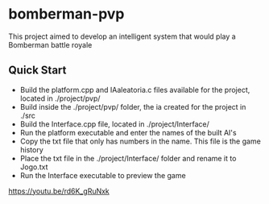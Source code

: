 # bomberman-pvp
This project aimed to develop an intelligent system that would play a Bomberman battle royale

## Quick Start
 - Build the platform.cpp and IAaleatoria.c files available for the project, located in ./project/pvp/
 - Build inside the ./project/pvp/ folder, the ia created for the project in ./src
 - Build the Interface.cpp file, located in ./project/Interface/
 - Run the platform executable and enter the names of the built AI's
 - Copy the txt file that only has numbers in the name. This file is the game history
 - Place the txt file in the ./project/Interface/ folder and rename it to Jogo.txt
 - Run the Interface executable to preview the game

https://youtu.be/rd6K_gRuNxk